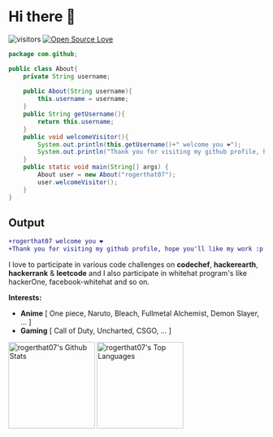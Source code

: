 # Hi there 👋

![visitors](https://komarev.com/ghpvc/?username=rogerthat07&label=visitors&color=green&style=plastic)
[![Open Source Love](https://badges.frapsoft.com/os/v1/open-source.svg?v=102)](https://github.com/ellerbrock/open-source-badge/)

```java
package com.github;

public class About{
    private String username;
    
    public About(String username){
        this.username = username;
    }
    public String getUsername(){
        return this.username;
    }
    public void welcomeVisitor(){
        System.out.println(this.getUsername()+" welcome you ❤️");
        System.out.println("Thank you for visiting my github profile, hope you'll like my work :p");
    }
    public static void main(String[] args) {
        About user = new About("rogerthat07");
        user.welcomeVisitor();
    }
}
```

Output
---
```diff
+rogerthat07 welcome you ❤️
+Thank you for visiting my github profile, hope you'll like my work :p
```

I love to participate in various code challenges on <strong>codechef</strong>, <strong>hackerearth</strong>, <strong>hackerrank</strong> & <strong>leetcode</strong> and I also participate in whitehat program's like hackerOne, facebook-whitehat and so on.

**Interests:**
- **Anime** [ One piece, Naruto, Bleach, Fullmetal Alchemist, Demon Slayer, ... ]
- **Gaming** [ Call of Duty, Uncharted, CSGO, ... ]

<a href="https://github.com/rogerthat07"><img alt="rogerthat07's Github Stats" src="https://github-readme-stats.vercel.app/api/?username=rogerthat07&layout=compact&show_icons=true&title_color=fff&icon_color=79ff97&text_color=9f9f9f&bg_color=151515&show_icons=true&count_private=true&hide_border=true" height="170px" /></a>
<a href="https://github.com/rogerthat07"><img alt="rogerthat07's Top Languages" src="https://github-readme-stats.vercel.app/api/top-langs/?username=rogerthat07&layout=compact&theme=react&hide_border=true&bg_color=151515&title_color=fff&icon_color=79ff97" height="170px"  /></a>
